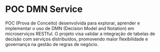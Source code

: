 # POC DMN Service
POC (Prova de Conceito) desenvolvida para explorar, aprender e implementar o uso de DMN (Decision Model and Notation) em microserviços RESTful. O projeto visa validar a integração de tabelas de decisão com serviços distribuídos, promovendo maior flexibilidade e governança na gestão de regras de negócio.
